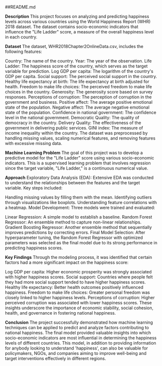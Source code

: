 ##README.md

**Description**
This project focuses on analyzing and predicting happiness levels across various countries using the World Happiness Report (WHR) 2018 dataset. The dataset contains socio-economic indicators that influence the "Life Ladder" score, a measure of the overall happiness level in each country.

**Dataset**
The dataset, WHR2018Chapter2OnlineData.csv, includes the following features:

Country: The name of the country.
Year: The year of the observation.
Life Ladder: The happiness score of the country, which serves as the target variable for prediction.
Log GDP per capita: The logarithm of the country's GDP per capita.
Social support: The perceived social support in the country.
Healthy life expectancy at birth: The life expectancy at birth adjusted for health.
Freedom to make life choices: The perceived freedom to make life choices in the country.
Generosity: The generosity score based on survey responses.
Perceptions of corruption: The perception of corruption in the government and business.
Positive affect: The average positive emotional state of the population.
Negative affect: The average negative emotional state of the population.
Confidence in national government: The confidence level in the national government.
Democratic Quality: The quality of democracy in the country.
Delivery Quality: The effectiveness of the government in delivering public services.
GINI index: The measure of income inequality within the country.
The dataset was preprocessed by handling missing values, scaling numerical features, and removing features with excessive missing data.

**Machine Learning Problem**
The goal of this project was to develop a predictive model for the "Life Ladder" score using various socio-economic indicators. This is a supervised learning problem that involves regression since the target variable, "Life Ladder," is a continuous numerical value.

**Approach**
Exploratory Data Analysis (EDA):
Extensive EDA was conducted to understand the relationships between the features and the target variable. Key steps included:

Handling missing values by filling them with the mean.
Identifying outliers through visualizations like boxplots.
Understanding feature correlations with a heatmap.
Model Development:
Three models were trained and evaluated:

Linear Regression: A simple model to establish a baseline.
Random Forest Regressor: An ensemble method to capture non-linear relationships.
Gradient Boosting Regressor: Another ensemble method that sequentially improves predictions by correcting errors.
Final Model Selection:
After hyperparameter tuning, the Random Forest Regressor with optimized parameters was selected as the final model due to its strong performance in predicting happiness scores.

**Key Findings**
Through the modeling process, it was identified that certain factors had a more significant impact on the happiness score:

Log GDP per capita: Higher economic prosperity was strongly associated with higher happiness scores.
Social support: Countries where people felt they had more social support tended to have higher happiness scores.
Healthy life expectancy: Better health outcomes positively influenced happiness.
Freedom to make life choices: Greater personal freedom was closely linked to higher happiness levels.
Perceptions of corruption: Higher perceived corruption was associated with lower happiness scores.
These insights underscore the importance of economic stability, social cohesion, health, and governance in fostering national happiness.

**Conclusion**
The project successfully demonstrated how machine learning techniques can be applied to predict and analyze factors contributing to national happiness. The final model provided valuable insights into which socio-economic indicators are most influential in determining the happiness levels of different countries. This model, in addition to providing information for anybody looking to understand 'happiness', can also be valuable for policymakers, NGOs, and companies aiming to improve well-being and target interventions effectively in different regions.
